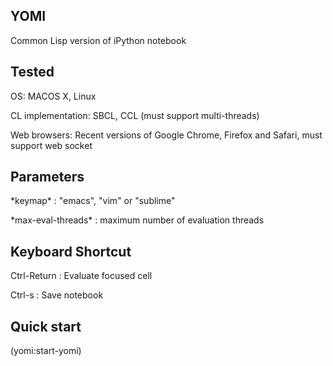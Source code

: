 ## YOMI
Common Lisp version of iPython notebook

## Tested
OS: MACOS X, Linux

CL implementation: SBCL, CCL (must support multi-threads)

Web browsers: Recent versions of Google Chrome, Firefox and Safari, must support web socket


## Parameters
\*keymap\* : "emacs", "vim" or "sublime"

\*max-eval-threads\* : maximum number of evaluation threads

## Keyboard Shortcut
Ctrl-Return : Evaluate focused cell

Ctrl-s : Save notebook


## Quick start
\(yomi:start-yomi\)


